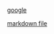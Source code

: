 [google](https://www.google.com)

[markdown file](https://raw.githubusercontent.com/topcoderinc/pxCore/master/README.md)

